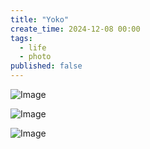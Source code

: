 ```yaml
---
title: "Yoko"
create_time: 2024-12-08 00:00
tags:
  - life
  - photo
published: false
---
```


[//]: # ()
[//]: # (![Image]&#40;/2024-12-14-yoko/1.jpeg&#41;)

[//]: # ()
[//]: # (![Image]&#40;/2024-12-14-yoko/2.jpeg&#41;)

[//]: # ()
[//]: # (![Image]&#40;/2024-12-14-yoko/3.jpeg&#41;)

[//]: # ()
[//]: # (![Image]&#40;/2024-12-14-yoko/4.jpeg&#41;)

[//]: # ()
[//]: # (![Image]&#40;/2024-12-14-yoko/5.jpeg&#41;)

[//]: # ()
[//]: # (![Image]&#40;/2024-12-14-yoko/6.jpeg&#41;)

[//]: # ()
![Image](/2024-12-14-yoko/7.jpeg)

![Image](/2024-12-14-yoko/8.jpeg)

![Image](/2024-12-14-yoko/9.jpeg)
